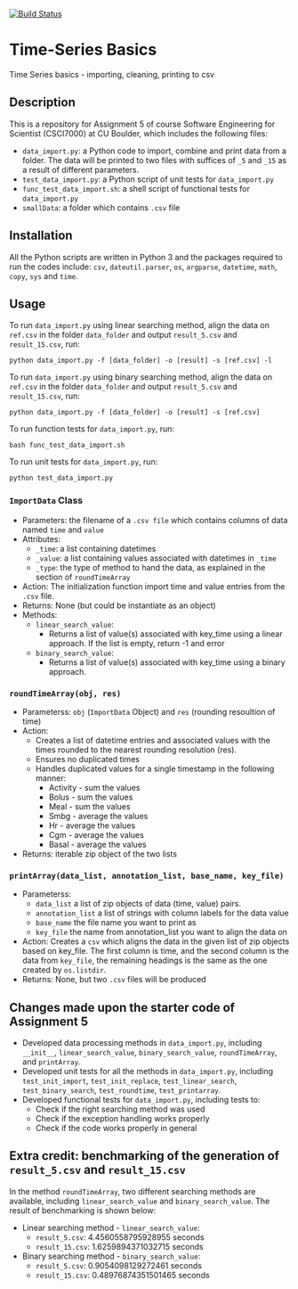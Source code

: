 [![Build Status](https://travis-ci.com/cu-swe4s-fall-2019/time-series-basics-wehs7661.svg?branch=master)](https://travis-ci.com/cu-swe4s-fall-2019/time-series-basics-wehs7661)

# Time-Series Basics
Time Series basics - importing, cleaning, printing to csv

## Description
This is a repository for Assignment 5 of course Software Engineering for Scientist (CSCI7000) at CU Boulder, which includes the following files:
- `data_import.py`: a Python code to import, combine and print data from a folder. The data will be printed to two files with suffices of `_5` and `_15` as a result of different parameters.
- `test_data_import.py`: a Python script of unit tests for `data_import.py`
- `func_test_data_import.sh`: a shell script of functional tests for `data_import.py`
- `smallData`: a folder which contains `.csv` file

## Installation
All the Python scripts are written in Python 3 and the packages required to run the codes include: `csv`, `dateutil.parser`, `os`, `argparse`, `datetime`, `math`, `copy`, `sys` and `time`.

## Usage
To run `data_import.py` using linear searching method, align the data on `ref.csv` in the folder `data_folder` and output `result_5.csv` and `result_15.csv`, run:
```
python data_import.py -f [data_folder] -o [result] -s [ref.csv] -l
```
To run `data_import.py` using binary searching method, align the data on `ref.csv` in the folder `data_folder` and output `result_5.csv` and `result_15.csv`, run:
```
python data_import.py -f [data_folder] -o [result] -s [ref.csv]
```
To run function tests for `data_import.py`, run:
```
bash func_test_data_import.sh
```
To run unit tests for `data_import.py`, run:
```
python test_data_import.py
```
### `ImportData` Class
* Parameters: the filename of a `.csv file` which contains columns of data named `time` and `value`
* Attributes:
  * `_time`: a list containing datetimes
  * `_value`: a list containing values associated with datetimes in `_time`
  * `_type`: the type of method to hand the data, as explained in the section of `roundTimeArray`
* Action: The initialization function import time and value entries from the `.csv` file.
* Returns: None (but could be instantiate as an object)
* Methods:
  * `linear_search_value`:
    * Returns a list of value(s) associated with key_time using a linear approach. If the list is empty, return -1 and error
  * `binary_search_value`:
    * Returns a list of value(s) associated with key_time using a binary approach.

### `roundTimeArray(obj, res)` 
* Parameterss: `obj` (`ImportData` Object) and `res` (rounding resoultion of time)
* Action:
  * Creates a list of datetime entries and associated values with the times rounded to the nearest rounding resolution (res).
  * Ensures no duplicated times
  * Handles duplicated values for a single timestamp in the following manner:
    * Activity - sum the values
    * Bolus - sum the values
    * Meal - sum the values
    * Smbg - average the values
    * Hr - average the values
    * Cgm - average the values
    * Basal - average the values
* Returns: iterable zip object of the two lists

### `printArray(data_list, annotation_list, base_name, key_file)`
* Parameterss​: 
  * `​data_list` ​a list of zip objects of data (time, value) pairs.
  * `annotation_list` ​a list of strings with column labels for the data value
  * `base_name` ​the file name you want to print as
  * `key_file` ​the name from annotation_list you want to align the data on
* Action​: Creates a `csv` which aligns the data in the given list of zip objects based on key_file. The first column is time, and the second column is the data from `key_file`, the remaining headings is the same as the one created by `os.listdir`.
* Returns: None, but two `.csv` files will be produced

## Changes made upon the starter code of Assignment 5
- Developed data processing methods in `data_import.py`, including `__init__`, `linear_search_value`, `binary_search_value`, `roundTimeArray`, and `printArray`.
- Developed unit tests for all the methods in `data_import.py`, including `test_init_import`, `test_init_replace`, `test_linear_search`, `test_binary_search`, `test_roundtime`, `test_printarray`.
- Developed functional tests for `data_import.py`, including tests to:
  - Check if the right searching method was used
  - Check if the exception handling works properly
  - Check if the code works properly in general

## Extra credit: benchmarking of the generation of `result_5.csv` and `result_15.csv`
In the method `roundTimeArray`, two different searching methods are available, including `linear_search_value` and `binary_search_value`. The result of benchmarking is shown below:
- Linear searching method - `linear_search_value`:
  - `result_5.csv`: 4.4560558795928955 seconds
  - `result_15.csv`: 1.6259894371032715 seconds
- Binary searching method - `binary_search_value`:
  - `result_5.csv`: 0.9054098129272461 seconds
  - `result_15.csv`: 0.48976874351501465 seconds
